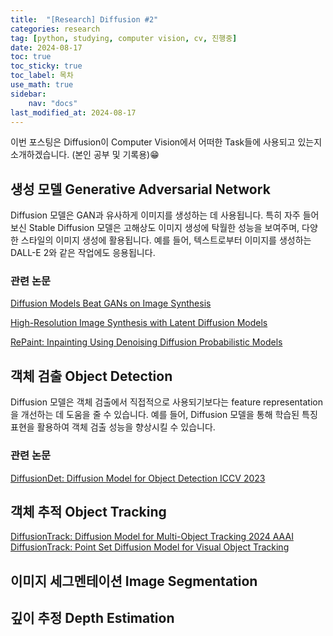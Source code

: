 ```yaml
---
title:  "[Research] Diffusion #2" 
categories: research
tag: [python, studying, computer vision, cv, 진행중]
date: 2024-08-17
toc: true
toc_sticky: true
toc_label: 목차
use_math: true
sidebar:
    nav: "docs"
last_modified_at: 2024-08-17
---
```


이번 포스팅은 Diffusion이 Computer Vision에서 어떠한 Task들에 사용되고 있는지 소개하겠습니다. (본인 공부 및 기록용)😁


## 생성 모델 Generative Adversarial Network
Diffusion 모델은 GAN과 유사하게 이미지를 생성하는 데 사용됩니다. 특히 자주 들어보신 Stable Diffusion 모델은 고해상도 이미지 생성에 탁월한 성능을 보여주며, 다양한 스타일의 이미지 생성에 활용됩니다. 예를 들어, 텍스트로부터 이미지를 생성하는 DALL-E 2와 같은 작업에도 응용됩니다.

### 관련 논문
[Diffusion Models Beat GANs on Image Synthesis](https://proceedings.neurips.cc/paper/2021/hash/49ad23d1ec9fa4bd8d77d02681df5cfa-Abstract.html)


[High-Resolution Image Synthesis with Latent Diffusion Models](https://arxiv.org/pdf/2105.05233)


[RePaint: Inpainting Using Denoising Diffusion Probabilistic Models](https://openaccess.thecvf.com/content/CVPR2022/html/Lugmayr_RePaint_Inpainting_Using_Denoising_Diffusion_Probabilistic_Models_CVPR_2022_paper.html)


## 객체 검출 Object Detection
Diffusion 모델은 객체 검출에서 직접적으로 사용되기보다는 feature representation을 개선하는 데 도움을 줄 수 있습니다. 예를 들어, Diffusion 모델을 통해 학습된 특징 표현을 활용하여 객체 검출 성능을 향상시킬 수 있습니다.

### 관련 논문
[DiffusionDet: Diffusion Model for Object Detection ICCV 2023](https://openaccess.thecvf.com/content/ICCV2023/html/Chen_DiffusionDet_Diffusion_Model_for_Object_Detection_ICCV_2023_paper.html)


## 객체 추적 Object Tracking
[DiffusionTrack: Diffusion Model for Multi-Object Tracking 2024 AAAI](https://ojs.aaai.org/index.php/AAAI/article/view/28192)
[DiffusionTrack: Point Set Diffusion Model for Visual Object Tracking](https://openaccess.thecvf.com/content/CVPR2024/html/Xie_DiffusionTrack_Point_Set_Diffusion_Model_for_Visual_Object_Tracking_CVPR_2024_paper.html)


## 이미지 세그멘테이션 Image Segmentation



## 깊이 추정 Depth Estimation



## 
